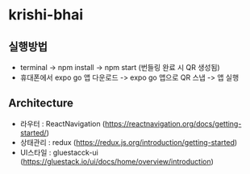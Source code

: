 # krishi-bhai

## 실행방법
- terminal -> npm install -> npm start (번들링 완료 시 QR 생성됨)
- 휴대폰에서 expo go 앱 다운로드 -> expo go 앱으로 QR 스냅 -> 앱 실행

## Architecture
- 라우터 : ReactNavigation (https://reactnavigation.org/docs/getting-started/)
- 상태관리 : redux (https://redux.js.org/introduction/getting-started)
- UI스타일 : gluestacck-ui (https://gluestack.io/ui/docs/home/overview/introduction)
